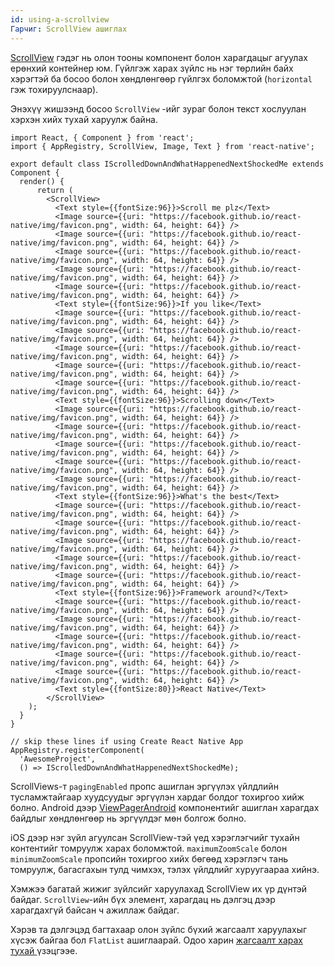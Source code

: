 ```yaml
---
id: using-a-scrollview
Гарчиг: ScrollView ашиглах
---
```


[ScrollView](scrollview.md) гэдэг нь олон тооны компонент болон харагдацыг агуулах ерөнхий контейнер юм.
Гүйлгэж харах зүйлс нь нэг төрлийн байх хэрэгтэй ба босоо болон хөндлөнгөөр гүйлгэх боломжтой (`horizontal` гэж тохируулснаар).

Энэхүү жишээнд босоо `ScrollView` -ийг зураг болон текст хослуулан хэрхэн хийх тухай харуулж байна.

```ReactNativeWebPlayer
import React, { Component } from 'react';
import { AppRegistry, ScrollView, Image, Text } from 'react-native';

export default class IScrolledDownAndWhatHappenedNextShockedMe extends Component {
  render() {
      return (
        <ScrollView>
          <Text style={{fontSize:96}}>Scroll me plz</Text>
          <Image source={{uri: "https://facebook.github.io/react-native/img/favicon.png", width: 64, height: 64}} />
          <Image source={{uri: "https://facebook.github.io/react-native/img/favicon.png", width: 64, height: 64}} />
          <Image source={{uri: "https://facebook.github.io/react-native/img/favicon.png", width: 64, height: 64}} />
          <Image source={{uri: "https://facebook.github.io/react-native/img/favicon.png", width: 64, height: 64}} />
          <Image source={{uri: "https://facebook.github.io/react-native/img/favicon.png", width: 64, height: 64}} />
          <Text style={{fontSize:96}}>If you like</Text>
          <Image source={{uri: "https://facebook.github.io/react-native/img/favicon.png", width: 64, height: 64}} />
          <Image source={{uri: "https://facebook.github.io/react-native/img/favicon.png", width: 64, height: 64}} />
          <Image source={{uri: "https://facebook.github.io/react-native/img/favicon.png", width: 64, height: 64}} />
          <Image source={{uri: "https://facebook.github.io/react-native/img/favicon.png", width: 64, height: 64}} />
          <Image source={{uri: "https://facebook.github.io/react-native/img/favicon.png", width: 64, height: 64}} />
          <Text style={{fontSize:96}}>Scrolling down</Text>
          <Image source={{uri: "https://facebook.github.io/react-native/img/favicon.png", width: 64, height: 64}} />
          <Image source={{uri: "https://facebook.github.io/react-native/img/favicon.png", width: 64, height: 64}} />
          <Image source={{uri: "https://facebook.github.io/react-native/img/favicon.png", width: 64, height: 64}} />
          <Image source={{uri: "https://facebook.github.io/react-native/img/favicon.png", width: 64, height: 64}} />
          <Image source={{uri: "https://facebook.github.io/react-native/img/favicon.png", width: 64, height: 64}} />
          <Text style={{fontSize:96}}>What's the best</Text>
          <Image source={{uri: "https://facebook.github.io/react-native/img/favicon.png", width: 64, height: 64}} />
          <Image source={{uri: "https://facebook.github.io/react-native/img/favicon.png", width: 64, height: 64}} />
          <Image source={{uri: "https://facebook.github.io/react-native/img/favicon.png", width: 64, height: 64}} />
          <Image source={{uri: "https://facebook.github.io/react-native/img/favicon.png", width: 64, height: 64}} />
          <Image source={{uri: "https://facebook.github.io/react-native/img/favicon.png", width: 64, height: 64}} />
          <Text style={{fontSize:96}}>Framework around?</Text>
          <Image source={{uri: "https://facebook.github.io/react-native/img/favicon.png", width: 64, height: 64}} />
          <Image source={{uri: "https://facebook.github.io/react-native/img/favicon.png", width: 64, height: 64}} />
          <Image source={{uri: "https://facebook.github.io/react-native/img/favicon.png", width: 64, height: 64}} />
          <Image source={{uri: "https://facebook.github.io/react-native/img/favicon.png", width: 64, height: 64}} />
          <Image source={{uri: "https://facebook.github.io/react-native/img/favicon.png", width: 64, height: 64}} />
          <Text style={{fontSize:80}}>React Native</Text>
        </ScrollView>
    );
  }
}

// skip these lines if using Create React Native App
AppRegistry.registerComponent(
  'AwesomeProject',
  () => IScrolledDownAndWhatHappenedNextShockedMe);
```

ScrollViews-т `pagingEnabled` пропс ашиглан эргүүлэх үйлдлийн тусламжтайгаар хуудсуудыг эргүүлэн хардаг болдог тохиргоо хийж болно. Android дээр [ViewPagerAndroid](viewpagerandroid.md) компонентийг ашиглан харагдах байдлыг хөндлөнгөөр нь эргүүлдэг мөн болгож болно.

iOS  дээр нэг зүйл агуулсан ScrollView-тэй үед хэрэглэгчийг тухайн контентийг томруулж харах боломжтой. 
`maximumZoomScale` болон `minimumZoomScale` пропсийн тохиргоо хийх бөгөөд хэрэглэгч тань томруулж, багасгахын тулд чимхэх, тэлэх үйлдлийг хуруугаараа хийнэ. 

Хэмжээ багатай жижиг зүйлсийг харуулахад ScrollView их үр дүнтэй байдаг. `ScrollView`-ийн бүх элемент, харагдац нь дэлгэц дээр харагдахгүй байсан ч ажиллаж байдаг. 

Хэрэв та дэлгэцэд багтахаар олон зүйлс бүхий жагсаалт харуулахыг хүсэж байгаа бол `FlatList` ашиглаарай. Одоо харин [жагсаалт харах тухай ](using-a-listview.md) үзэцгээе. 

